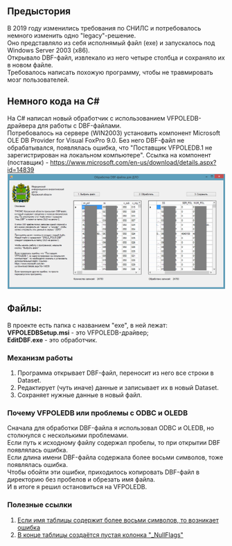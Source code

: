 ## Предыстория

В 2019 году изменились требования по СНИЛС и потребовалось немного изменить одно "legacy"-решение.  
Оно представляло из себя исполнямый файл (exe) и запускалось под Windows Server 2003 (x86).  
Открывало DBF-файл, извлекало из него четыре столбца и сохраняло их в новом файле.  
Требовалось написать похожую программу, чтобы не травмировать мозг пользователей.  

## Немного кода на C#
На C# написал новый обработчик с использованием VFPOLEDB-драйвера для работы с DBF-файлами.  
Потребовалось на сервере (WIN2003) установить компонент Microsoft OLE DB Provider for Visual FoxPro 9.0. 
Без него DBF-файл не обрабатывался, появлялась ошибка, что "Поставщик VFPOLEDB.1 не зарегистрирован на локальном компьютере". 
Ссылка на компонент (поставщик) - https://www.microsoft.com/en-us/download/details.aspx?id=14839  
![Image alt](https://github.com/valerymamontov/screenshots/blob/master/EditDBF.png)

## Файлы:
В проекте есть папка с названием "exe", в ней лежат:  
**VFPOLEDBSetup.msi** - это VFPOLEDB-драйвер;  
**EditDBF.exe** - это обработчик.  

### Механизм работы
 1. Программа открывает DBF-файл, переносит из него все строки в Dataset. 
 2. Редактирует (чуть иначе) данные и записывает их в новый Dataset.
 3. Сохраняет нужные данные в новый файл.

### Почему VFPOLEDB или проблемы с ODBC и OLEDB
Сначала для обработки DBF-файла я использовал ODBC и OLEDB, но столкнулся с несколькими проблемами.  
Если путь к исходному файлу содержал пробелы, то при открытии DBF появлялась ошибка.  
Если длина имени DBF-файла содержала более восьми символов, тоже появлялась ошибка.  
Чтобы обойти эти ошибки, приходилось копировать DBF-файл в директорию без пробелов и обрезать имя файла.  
И в итоге я решил остановиться на VFPOLEDB.  

### Полезные ссылки
 1. [Если имя таблицы содержит более восьми символов, то возникает ошибка](https://social.msdn.microsoft.com/Forums/ru-RU/06a350bb-4447-4893-8cf8-ed2bbdedfe37/-dbf-oledbconnection?forum=fordesktopru)
 2. [В конце таблицы создаётся пустая колонка "_NullFlags"](https://stackoverflow.com/questions/30886730/adding-data-to-dbf-file-adds-column-nullflags)
